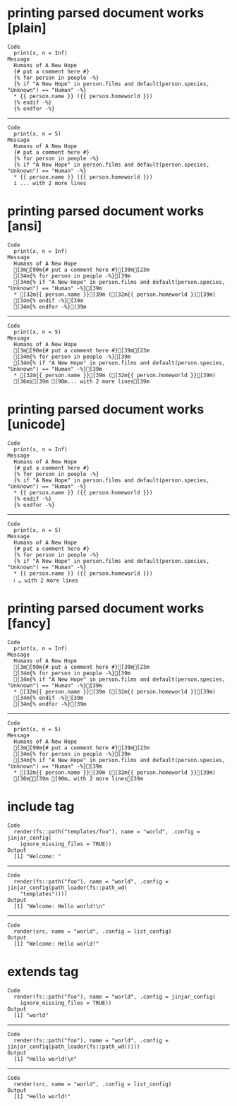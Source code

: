 # printing parsed document works [plain]

    Code
      print(x, n = Inf)
    Message
      Humans of A New Hope
      {# put a comment here #}
      {% for person in people -%}
      {% if "A New Hope" in person.films and default(person.species, "Unknown") == "Human" -%}
      * {{ person.name }} ({{ person.homeworld }})
      {% endif -%}
      {% endfor -%}

---

    Code
      print(x, n = 5)
    Message
      Humans of A New Hope
      {# put a comment here #}
      {% for person in people -%}
      {% if "A New Hope" in person.films and default(person.species, "Unknown") == "Human" -%}
      * {{ person.name }} ({{ person.homeworld }})
      i ... with 2 more lines

# printing parsed document works [ansi]

    Code
      print(x, n = Inf)
    Message
      Humans of A New Hope
      [3m[90m{# put a comment here #}[39m[23m
      [34m{% for person in people -%}[39m
      [34m{% if "A New Hope" in person.films and default(person.species, "Unknown") == "Human" -%}[39m
      * [32m{{ person.name }}[39m ([32m{{ person.homeworld }}[39m)
      [34m{% endif -%}[39m
      [34m{% endfor -%}[39m

---

    Code
      print(x, n = 5)
    Message
      Humans of A New Hope
      [3m[90m{# put a comment here #}[39m[23m
      [34m{% for person in people -%}[39m
      [34m{% if "A New Hope" in person.films and default(person.species, "Unknown") == "Human" -%}[39m
      * [32m{{ person.name }}[39m ([32m{{ person.homeworld }}[39m)
      [36mi[39m [90m... with 2 more lines[39m

# printing parsed document works [unicode]

    Code
      print(x, n = Inf)
    Message
      Humans of A New Hope
      {# put a comment here #}
      {% for person in people -%}
      {% if "A New Hope" in person.films and default(person.species, "Unknown") == "Human" -%}
      * {{ person.name }} ({{ person.homeworld }})
      {% endif -%}
      {% endfor -%}

---

    Code
      print(x, n = 5)
    Message
      Humans of A New Hope
      {# put a comment here #}
      {% for person in people -%}
      {% if "A New Hope" in person.films and default(person.species, "Unknown") == "Human" -%}
      * {{ person.name }} ({{ person.homeworld }})
      ℹ … with 2 more lines

# printing parsed document works [fancy]

    Code
      print(x, n = Inf)
    Message
      Humans of A New Hope
      [3m[90m{# put a comment here #}[39m[23m
      [34m{% for person in people -%}[39m
      [34m{% if "A New Hope" in person.films and default(person.species, "Unknown") == "Human" -%}[39m
      * [32m{{ person.name }}[39m ([32m{{ person.homeworld }}[39m)
      [34m{% endif -%}[39m
      [34m{% endfor -%}[39m

---

    Code
      print(x, n = 5)
    Message
      Humans of A New Hope
      [3m[90m{# put a comment here #}[39m[23m
      [34m{% for person in people -%}[39m
      [34m{% if "A New Hope" in person.films and default(person.species, "Unknown") == "Human" -%}[39m
      * [32m{{ person.name }}[39m ([32m{{ person.homeworld }}[39m)
      [36mℹ[39m [90m… with 2 more lines[39m

# include tag

    Code
      render(fs::path("templates/foo"), name = "world", .config = jinjar_config(
        ignore_missing_files = TRUE))
    Output
      [1] "Welcome: "

---

    Code
      render(fs::path("foo"), name = "world", .config = jinjar_config(path_loader(fs::path_wd(
        "templates"))))
    Output
      [1] "Welcome: Hello world!\n"

---

    Code
      render(src, name = "world", .config = list_config)
    Output
      [1] "Welcome: Hello world!"

# extends tag

    Code
      render(fs::path("foo"), name = "world", .config = jinjar_config(
        ignore_missing_files = TRUE))
    Output
      [1] "world"

---

    Code
      render(fs::path("foo"), name = "world", .config = jinjar_config(path_loader(fs::path_wd())))
    Output
      [1] "Hello world!\n"

---

    Code
      render(src, name = "world", .config = list_config)
    Output
      [1] "Hello world!"

